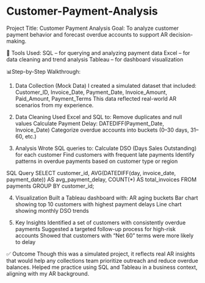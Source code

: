 # Customer-Payment-Analysis
Project Title: Customer Payment Analysis
Goal: To analyze customer payment behavior and forecast overdue accounts to support AR decision-making.

🔧 Tools Used:
SQL – for querying and analyzing payment data
Excel – for data cleaning and trend analysis
Tableau – for dashboard visualization


📊Step-by-Step Walkthrough:
1. Data Collection (Mock Data)
I created a simulated dataset that included:
Customer_ID, Invoice_Date, Payment_Date, Invoice_Amount, Paid_Amount, Payment_Terms
This data reflected real-world AR scenarios from my experience.

2. Data Cleaning
Used Excel and SQL to:
Remove duplicates and null values
Calculate Payment Delay: DATEDIFF(Payment_Date, Invoice_Date)
Categorize overdue accounts into buckets (0–30 days, 31–60, etc.)

3. Analysis
Wrote SQL queries to:
Calculate DSO (Days Sales Outstanding) for each customer
Find customers with frequent late payments
Identify patterns in overdue payments based on customer type or region

SQL Query
SELECT customer_id,
       AVG(DATEDIFF(day, invoice_date, payment_date)) AS avg_payment_delay,
       COUNT(*) AS total_invoices
FROM payments
GROUP BY customer_id;

4. Visualization
Built a Tableau dashboard with:
AR aging buckets
Bar chart showing top 10 customers with highest payment delays
Line chart showing monthly DSO trends

5. Key Insights
Identified a set of customers with consistently overdue payments
Suggested a targeted follow-up process for high-risk accounts
Showed that customers with “Net 60” terms were more likely to delay

✅ Outcome
Though this was a simulated project, it reflects real AR insights that would help any collections team prioritize outreach and reduce overdue balances.
Helped me practice using SQL and Tableau in a business context, aligning with my AR background.

